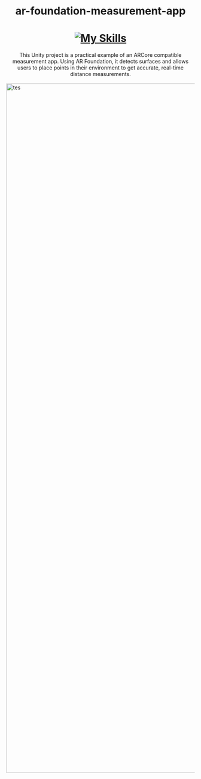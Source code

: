 # <div style="text-align: center;">ar-foundation-measurement-app</div>

# <div style="text-align: center;">[![My Skills](https://skillicons.dev/icons?i=unity,cs&theme=light)](https://skillicons.dev)</div>

<div style="text-align: center;">This Unity project is a practical example of an ARCore compatible measurement app. Using AR Foundation, it detects surfaces and allows users to place points in their environment to get accurate, real-time distance measurements.</div> <br>




<img width="2400" height="1842" alt="tes" src="https://github.com/user-attachments/assets/b898e2c6-8cde-42df-b7be-bfbe157aeadc" />
